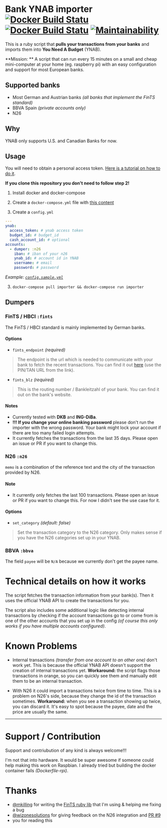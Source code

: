 # Bank YNAB importer [![Docker Build Statu](https://img.shields.io/docker/pulls/schurig/ynab-bank-importer.svg)](https://hub.docker.com/r/schurig/ynab-bank-importer/) [![Docker Build Statu](https://img.shields.io/docker/build/schurig/ynab-bank-importer.svg)](https://hub.docker.com/r/schurig/ynab-bank-importer/builds/) [![Maintainability](https://api.codeclimate.com/v1/badges/4367cde9c1b522b4bcbe/maintainability)](https://codeclimate.com/github/schurig/ynab-bank-importer/maintainability)

This is a ruby script that **pulls your transactions from your banks** and imports them into **You Need A Budget** (YNAB).

**Mission: ** A script that can run every 15 minutes on a small and cheap mini-computer at your home (eg. raspberry pi) with an easy configuration and support for most European banks.

## Supported banks

* Most German and Austrian banks _(all banks that implement the FinTS standard)_
* BBVA Spain _(private accounts only)_
* N26

## Why

YNAB only supports U.S. and Canadian Banks for now.

## Usage

You will need to obtain a personal access token. [Here is a tutorial on how to do it](https://api.youneedabudget.com/#personal-access-tokens).

**If you clone this repository you don't need to follow step 2!**

1. Install docker and docker-compose

2. Create a `docker-compose.yml` file with [this content](https://raw.githubusercontent.com/schurig/ynab-bank-importer/master/docker-compose.yml)

3. Create a `config.yml`

```yaml
---
ynab:
  access_token: # ynab access token
  budget_id: # budget_id
  cash_account_id: # optional
accounts:
  - dumper: :n26
    iban: # iban of your n26
    ynab_id: # account id in YNAB
    username: # email
    password: # password
```

_Example: [`config.sample.yml`](https://github.com/schurig/ynab-bank-importer/blob/master/config.sample.yml)_

3. `docker-compose pull importer && docker-compose run importer`


## Dumpers

### FinTS / HBCI `:fints`

The FinTS / HBCI standard is mainly implemented by German banks.

#### Options

* `fints_endpoint` _(required)_

> The endpoint is the url which is needed to communicate with your bank to fetch the recent transactions. You can find it out [here](https://www.hbci-zka.de/institute/institut_auswahl.htm) (use the PIN/TAN URL from the link).

* `fints_blz` _(required)_

> This is the routing number / Bankleitzahl of your bank. You can find it out on the bank's website.

#### Notes

* Currently tested with **DKB** and **ING-DiBa**.
* **!!! If you change your online banking password** please don't run the importer with the wrong password. Your bank might lock your account if there are too many failed login attempts.
* It currently fetches the transactions from the last 35 days. Please open an issue or PR if you want to change this.

### N26 `:n26`

`memo` is a combination of the reference text and the city of the transaction provided by N26.

#### Note

* It currently only fetches the last 100 transactions. Please open an issue or PR if you want to change this. For now I didn't see the use case for it.

#### Options

* `set_category` _(default: false)_

> Set the transaction category to the N26 category. Only makes sense if you have the N26 categories set up in your YNAB.

### BBVA `:bbva`

The field `payee` will be `N/A` because we currently don't get the payee name.

# Technical details on how it works

The script fetches the transaction information from your bank(s). Then it uses the official YNAB API to create the transactions for you.

The script also includes some additional logic like detecting internal transactions by checking if the account transactions go to or come from is one of the other accounts that you set up in the config _(of course this only works if you have multiple accounts configured)_.

# Known Problems

* Internal transactions _(transfer from one account to an other one)_ don't work yet. This is because the official YNAB API doesn't support the creation of internal transactions yet. **Workaround:** the script flags those transactions in orange, so you can quickly see them and manually edit them to be an internal transaction.

* With N26 it could import a transactions twice from time to time. This is a problem on N26's side, because they change the id of the transaction sometimes. **Workaround:** when you see a transaction showing up twice, you can discard it. It's easy to spot because the payee, date and the price are usually the same.

____________________

# Support / Contribution

Support and contriubution of any kind is always welcome!!!

I'm not that into hardware. It would be super awesome if someone could help making this work on Raspbian. I already tried but building the docker container fails _(Dockerfile-rpi)_.

# Thanks

* [@mkilling](https://github.com/mkilling) for writing the [FinTS ruby lib](https://github.com/playtestcloud/ruby_fints) that I'm using & helping me fixing a bug
* [@wizonesolutions](https://github.com/wizonesolutions) for giving feedback on the N26 integration and [PR #9](https://github.com/schurig/ynab-bank-importer/pull/9)
* you for reading this
